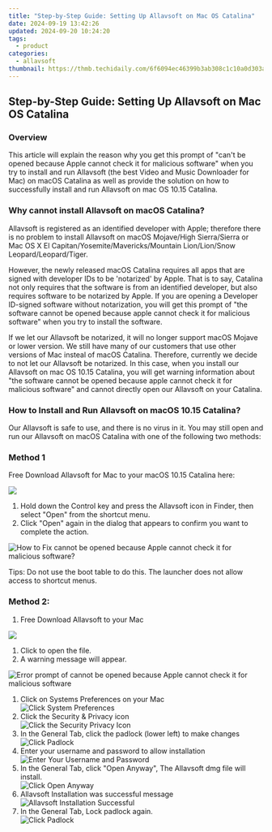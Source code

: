```yaml
---
title: "Step-by-Step Guide: Setting Up Allavsoft on Mac OS Catalina"
date: 2024-09-19 13:42:26
updated: 2024-09-20 10:24:20
tags:
  - product
categories:
  - allavsoft
thumbnail: https://thmb.techidaily.com/6f6094ec46399b3ab308c1c10a0d303a8a2fe57d58887a0de4be9b5a76727ac2.jpg
---
```


## Step-by-Step Guide: Setting Up Allavsoft on Mac OS Catalina

### Overview

This article will explain the reason why you get this prompt of "can't be opened because Apple cannot check it for malicious software" when you try to install and run Allavsoft (the best Video and Music Downloader for Mac) on macOS Catalina as well as provide the solution on how to successfully install and run Allavsoft on mac OS 10.15 Catalina.

### Why cannot install Allavsoft on macOS Catalina?

Allavsoft is registered as an identified developer with Apple; therefore there is no problem to install Allavsoft on macOS Mojave/High Sierra/Sierra or Mac OS X El Capitan/Yosemite/Mavericks/Mountain Lion/Lion/Snow Leopard/Leopard/Tiger.

However, the newly released macOS Catalina requires all apps that are signed with developer IDs to be 'notarized' by Apple. That is to say, Catalina not only requires that the software is from an identified developer, but also requires software to be notarized by Apple. If you are opening a Developer ID-signed software without notarization, you will get this prompt of "the software cannot be opened because apple cannot check it for malicious software" when you try to install the software.

If we let our Allavsoft be notarized, it will no longer support macOS Mojave or lower version. We still have many of our customers that use other versions of Mac insteal of macOS Catalina. Therefore, currently we decide to not let our Allavsoft be notarized. In this case, when you install our Allavsoft on mac OS 10.15 Catalina, you will get warning information about "the software cannot be opened because apple cannot check it for malicious software" and cannot directly open our Allavsoft on your Catalina.

### How to Install and Run Allavsoft on macOS 10.15 Catalina?

Our Allavsoft is safe to use, and there is no virus in it. You may still open and run our Allavsoft on macOS Catalina with one of the following two methods:

### Method 1

Free Download Allavsoft for Mac to your macOS 10.15 Catalina here:

[![](https://www.allavsoft.com/how-to/../images/how-to/free-download-mac.jpg)](https://tools.techidaily.com/allavsoft/products/)

1. Hold down the Control key and press the Allavsoft icon in Finder, then select "Open" from the shortcut menu.
2. Click "Open" again in the dialog that appears to confirm you want to complete the action.

![How to Fix cannot be opened because Apple cannot check it for malicious software?](https://www.allavsoft.com/how-to/../images/how-to/install-allavsoft-on-macos-catalina/right-control-click-open.jpg)

Tips: Do not use the boot table to do this. The launcher does not allow access to shortcut menus.

### Method 2:

1. Free Download Allavsoft to your Mac

[![](https://www.allavsoft.com/how-to/../images/how-to/free-download-mac.jpg)](https://tools.techidaily.com/allavsoft/products/)

1. Click to open the file.
2. A warning message will appear.

![Error prompt of cannot be opened because Apple cannot check it for malicious software](https://www.allavsoft.com/how-to/../images/how-to/install-allavsoft-on-macos-catalina/cannot-be-opened-because-apple-cannot-check-it-for-malicious-software.jpg)

1. Click on Systems Preferences on your Mac  
![Click System Preferences](https://www.allavsoft.com/how-to/../images/how-to/install-allavsoft-on-macos-catalina/click-system-preferences.jpg)
2. Click the Security & Privacy icon  
![Click the Security Privacy Icon](https://www.allavsoft.com/how-to/../images/how-to/install-allavsoft-on-macos-catalina/click-the-security-privacy-icon.jpg)
3. In the General Tab, click the padlock (lower left) to make changes  
![Click Padlock](https://www.allavsoft.com/how-to/../images/how-to/install-allavsoft-on-macos-catalina/click-padlock.jpg)
4. Enter your username and password to allow installation  
![Enter Your Username and Password](https://www.allavsoft.com/how-to/../images/how-to/install-allavsoft-on-macos-catalina/enter-your-username-and-password.jpg)
5. In the General Tab, click "Open Anyway", The Allavsoft dmg file will install.  
![Click Open Anyway](https://www.allavsoft.com/how-to/../images/how-to/install-allavsoft-on-macos-catalina/click-open-anyway.jpg)
6. Allavsoft Installation was successful message  
![Allavsoft Installation Successful](https://www.allavsoft.com/how-to/../images/how-to/install-allavsoft-on-macos-catalina/allavsoft-installation-successful.jpg)
7. In the General Tab, Lock padlock again.  
![Click Padlock](https://www.allavsoft.com/how-to/../images/how-to/install-allavsoft-on-macos-catalina/click-padlock.jpg)

<ins class="adsbygoogle"
     style="display:block"
     data-ad-format="autorelaxed"
     data-ad-client="ca-pub-7571918770474297"
     data-ad-slot="1223367746"></ins>



<ins class="adsbygoogle"
     style="display:block"
     data-ad-client="ca-pub-7571918770474297"
     data-ad-slot="8358498916"
     data-ad-format="auto"
     data-full-width-responsive="true"></ins>
